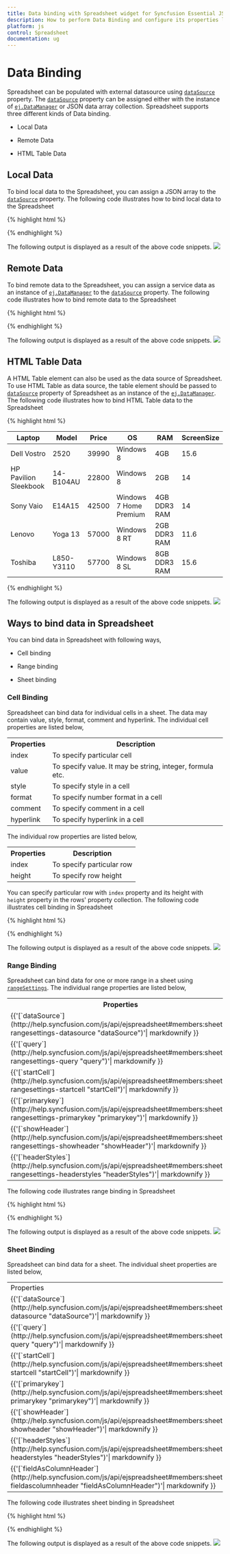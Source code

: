 ```yaml
---
title: Data binding with Spreadsheet widget for Syncfusion Essential JS
description: How to perform Data Binding and configure its properties like dataSource, query etc.
platform: js
control: Spreadsheet
documentation: ug
---
```

# Data Binding

Spreadsheet can be populated with external datasource using [`dataSource`](http://help.syncfusion.com/js/api/ejspreadsheet#members:sheets-datasource "dataSource") property. The [`dataSource`](http://help.syncfusion.com/js/api/ejspreadsheet#members:sheets-datasource "dataSource") property can be assigned either with the instance of [`ej.DataManager`](http://help.syncfusion.com/js/api/ejdatamanager# "ej.DataManager") or JSON data array collection. Spreadsheet supports three different kinds of Data binding.

* Local Data

* Remote Data

* HTML Table Data

## Local Data


To bind local data to the Spreadsheet, you can assign a JSON array to the [`dataSource`](http://help.syncfusion.com/js/api/ejspreadsheet#members:sheets-datasource "dataSource") property. The following code illustrates how to bind local data to the Spreadsheet

{% highlight html %}

<div id="Spreadsheet"></div>

<script>
$(function () {
$("#Spreadsheet").ejSpreadsheet({                                
sheets: [{
dataSource: window.filterData // JSON
}]
});
});
</script>

{% endhighlight %}

The following output is displayed as a result of the above code snippets.
![](Data-Binding_images/Data-Binding_img1.png)

##  Remote Data

To bind remote data to the Spreadsheet, you can assign a service data as an instance of [`ej.DataManager`](http://help.syncfusion.com/js/api/ejdatamanager# "ej.DataManager") to the [`dataSource`](http://help.syncfusion.com/js/api/ejspreadsheet#members:sheets-datasource "dataSource") property. The following code illustrates how to bind remote data to the Spreadsheet

{% highlight html %}

<div id="Spreadsheet"></div>

<script>
$(function () {
$("#Spreadsheet").ejSpreadsheet({                
sheets: [{
dataSource: ej.DataManager("http://mvc.syncfusion.com/Services/Northwnd.svc/Orders/"),
query: ej.Query().take(50).select(["OrderID", "CustomerID", "EmployeeID", "ShipName", "ShipAddress"]),                    
primaryKey: "OrderID"
}]
});
});
</script>

{% endhighlight %}

The following output is displayed as a result of the above code snippets.
![](Data-Binding_images/Data-Binding_img2.png)

## HTML Table Data

A HTML Table element can also be used as the data source of Spreadsheet. To use HTML Table as data source, the table element should be passed to [`dataSource`](http://help.syncfusion.com/js/api/ejspreadsheet#members:sheets-datasource "dataSource") property of Spreadsheet as an instance of the [`ej.DataManager`](http://help.syncfusion.com/js/api/ejdatamanager# "ej.DataManager"). The following code illustrates how to bind HTML Table data to the Spreadsheet

{% highlight html %}

<div id="Spreadsheet"></div>

<table id="Table1">
<thead>
<tr>
<th>Laptop</th>
<th>Model</th>
<th>Price</th>
<th>OS</th>
<th>RAM</th>
<th>ScreenSize</th>
</tr>
</thead>
<tbody>
<tr>
<td>Dell Vostro</td>
<td>2520</td>
<td>39990</td>
<td>Windows 8</td>
<td>4GB</td>
<td>15.6</td>
</tr>
<tr>
<td>HP Pavilion Sleekbook</td>
<td>14-B104AU</td>
<td>22800</td>
<td>Windows 8</td>
<td>2GB</td>
<td>14</td>
</tr>
<tr>
<td>Sony Vaio</td>
<td>E14A15</td>
<td>42500</td>
<td>Windows 7 Home Premium</td>
<td>4GB DDR3 RAM</td>
<td>14</td>
</tr>
<tr>
<td>Lenovo</td>
<td>Yoga 13</td>
<td>57000</td>
<td>Windows 8 RT</td>
<td>2GB DDR3 RAM</td>
<td>11.6</td>
</tr>
<tr>
<td>Toshiba</td>
<td>L850-Y3110</td>
<td>57700</td>
<td>Windows 8 SL</td>
<td>8GB DDR3 RAM</td>
<td>15.6</td>
</tr>
</tbody>
</table>

<script>
$(function () {
$("#Spreadsheet").ejSpreadsheet({                
sheets: [{
dataSource: ej.DataManager($("#Table1"))
}]
});
});
</script>

{% endhighlight %}

The following output is displayed as a result of the above code snippets.
![](Data-Binding_images/Data-Binding_img3.png)

## Ways to bind data in Spreadsheet

You can bind data in Spreadsheet with following ways,

* Cell binding

* Range binding 

* Sheet binding 

### Cell Binding

Spreadsheet can bind data for individual cells in a sheet. The data may contain value, style, format, comment and hyperlink. The individual cell properties are listed below,

<table>
    <tr>
        <th>
            Properties
        </th>
        <th>
            Description
        </th>
    </tr>
    <tr>
        <td>
            index
        </td>
        <td>
            To specify particular cell
        </td>
    </tr>
    <tr>
        <td>
            value
        </td>
        <td>
            To specify value. It may be string, integer, formula etc.
        </td>
    </tr>
    <tr>
        <td>
            style
        </td>
        <td>
            To specify style in a cell
        </td>
    </tr>
    <tr>
        <td>
            format
        </td>
        <td>
            To specify number format in a cell
        </td>
    </tr>
    <tr>
        <td>
            comment
        </td>
        <td>
            To specify comment in a cell
        </td>
    </tr>
    <tr>        
        <td>
            hyperlink
        </td>
        <td>
            To specify hyperlink in a cell
        </td>
    </tr>
</table>

The individual row properties are listed below,

<table>
    <tr>
        <th>
            Properties
        </th>
        <th>
            Description
        </th>
    </tr>
    <tr>
        <td>
            index
        </td>
        <td>
            To specify particular row
        </td>
    </tr>
    <tr>
        <td>
            height
        </td>
        <td>
            To specify row height
        </td>
    </tr>
</table>

You can specify particular row with `index` property and its height with `height` property in the rows' property collection. The following code illustrates cell binding in Spreadsheet

{% highlight html %}

<div id="Spreadsheet"></div>

<script>
$(function () {
$("#Spreadsheet").ejSpreadsheet({               
sheets: [{
rows: [{
height: 30,
cells: [
{ value: "Item Name", style: { "font-weight": "bold", "color": "#FFFFFF", "background-color": "#428bca" } },
{ value: "Quantity", style: { "font-weight": "bold", "color": "#FFFFFF", "background-color": "#428bca" } },
{ value: "Price", style: { "font-weight": "bold", "color": "#FFFFFF", "background-color": "#428bca" } },
{ value: "Amount", style: { "font-weight": "bold", "color": "#FFFFFF", "background-color": "#428bca" } },
{ value: "Stock Detail", style: { "font-weight": "bold", "color": "#FFFFFF", "background-color": "#428bca" } },
{ value: "Website", style: { "font-weight": "bold", "color": "#FFFFFF", "background-color": "#428bca" } }
]
},
{
cells: [
{ value: "Casual Shoes", comment: { value: "Casual Footwears with wide variety of colors." } },                                
{ value: "20", index: 2, format: { type: "currency" } },
{ value: "=B2*C2" },
{ value: "OUT OF STOCK" },
{ value: "Amazon", hyperlink: { webAddr: "www.amazon.com" } }
]
},
{
cells: [
{ value: "Sports Shoes", style: { "background-color": "#E5F3FF" } },
{ value: "20", style: { "background-color": "#E5F3FF" } },
{ value: "30", format: { type: "currency" }, style: { "background-color": "#E5F3FF" } },
{ value: "=B3*C3", style: { "background-color": "#E5F3FF" } },
{ value: "IN STOCK", style: { "background-color": "#E5F3FF" } },
{ value: "AliExpress", hyperlink: { webAddr: "www.aliexpress.com" }, style: { "background-color": "#E5F3FF" } }
]
},
{
cells: [
{ value: "Formal Shoes", comment: { value: "Formal Footwears with wide range of sizes." } },
{ value: "20" },
{ value: "15", format: { type: "currency" } },
{ value: "=B4*C4" },
{ value: "IN STOCK" },
{ value: "Amazon", hyperlink: { webAddr: "www.amazon.com" } }
]
},                    
{
height: 30,
index: 5,
cells: [
{ style: { "background-color": "#428bca" } },
{ style: { "background-color": "#428bca" } },
{ value: "Total Amount", index: 2, style: { "font-weight": "bold", "color": "#FFFFFF", "background-color": "#428bca" } },
{ value: "=Sum(D2:D4)", style: { "font-weight": "bold", "color": "#FFFFFF", "background-color": "#428bca" } },
{ style: { "background-color": "#428bca" } },
{ style: { "background-color": "#428bca" } }
]
}]                            
}]
});
});
</script>

{% endhighlight %}

The following output is displayed as a result of the above code snippets.
![](Data-Binding_images/Data-Binding_img4.png)

### Range Binding

Spreadsheet can bind data for one or more range in a sheet using [`rangeSettings`](http://help.syncfusion.com/js/api/ejspreadsheet#members:sheets-rangesettings "rangeSettings"). The individual range properties are listed below,

<table>
    <tr>
        <th>
            Properties
        </th>
        <th>
            Description
        </th>
    </tr>
    <tr>
        <td>
            {{'[`dataSource`](http://help.syncfusion.com/js/api/ejspreadsheet#members:sheets-rangesettings-datasource "dataSource")'| markdownify }}
        </td>
        <td>
            To specify JSON or ejDataManager
        </td>
    </tr>
    <tr>    
        <td>
            {{'[`query`](http://help.syncfusion.com/js/api/ejspreadsheet#members:sheets-rangesettings-query "query")'| markdownify }}
        </td>
        <td>
            To specify query for ejDataManager
        </td>
    </tr>
    <tr>
        <td>    
            {{'[`startCell`](http://help.syncfusion.com/js/api/ejspreadsheet#members:sheets-rangesettings-startcell "startCell")'| markdownify }}
        </td>
        <td>
            To specify start cell of a range
        </td>
    </tr>
    <tr>
        <td>
            {{'[`primarykey`](http://help.syncfusion.com/js/api/ejspreadsheet#members:sheets-rangesettings-primarykey "primarykey")'| markdownify }}
        </td>
        <td>
            To specify data source primary key
        </td>
    </tr>
    <tr>
        <td>
            {{'[`showHeader`](http://help.syncfusion.com/js/api/ejspreadsheet#members:sheets-rangesettings-showheader "showHeader")'| markdownify }}
        </td>
        <td>
            To show data source header
        </td>
    </tr>
    <tr>
        <td>
            {{'[`headerStyles`](http://help.syncfusion.com/js/api/ejspreadsheet#members:sheets-rangesettings-headerstyles "headerStyles")'| markdownify }}
        </td>
        <td>
            To specify header styles
        </td>
    </tr>
</table>

The following code illustrates range binding in Spreadsheet

{% highlight html %}

<div id="Spreadsheet"></div>

<script>
$(function () {
$("#Spreadsheet").ejSpreadsheet({               
sheets: [{
rangeSettings: [{
dataSource: window.markList, // JSON
startCell: "C2",
showHeader: true,
headerStyles: { "font-weight": "bold" }
}]
}]
});
});
</script>

{% endhighlight %}

The following output is displayed as a result of the above code snippets.
![](Data-Binding_images/Data-Binding_img5.png)

### Sheet Binding

Spreadsheet can bind data for a sheet. The individual sheet properties are listed below,

<table>
    <tr>
        <td>
            Properties
        </td>
        <td>
            Description
        </td>
    </tr>
    <tr>
        <td>
            {{'[`dataSource`](http://help.syncfusion.com/js/api/ejspreadsheet#members:sheets-datasource "dataSource")'| markdownify }}
        </td>
        <td>
            To specify JSON or ejDataManager
        </td>
    </tr>
    <tr>
        <td>
            {{'[`query`](http://help.syncfusion.com/js/api/ejspreadsheet#members:sheets-query "query")'| markdownify }}
        </td>
        <td>
            To specify query for ejDataManager
        </td>
    </tr>
    <tr>
        <td>
            {{'[`startCell`](http://help.syncfusion.com/js/api/ejspreadsheet#members:sheets-startcell "startCell")'| markdownify }}
        </td>
        <td>
            To specify start cell of a range
        </td>
    </tr>
    <tr>
        <td>
            {{'[`primarykey`](http://help.syncfusion.com/js/api/ejspreadsheet#members:sheets-primarykey "primarykey")'| markdownify }}
        </td>
        <td>
            To specify data source primary key
        </td>
    </tr>
    <tr>
        <td>
            {{'[`showHeader`](http://help.syncfusion.com/js/api/ejspreadsheet#members:sheets-showheader "showHeader")'| markdownify }}
        </td>
        <td>
            To show data source header
        </td>
    </tr>
    <tr>
        <td>
            {{'[`headerStyles`](http://help.syncfusion.com/js/api/ejspreadsheet#members:sheets-headerstyles "headerStyles")'| markdownify }}
        </td>
        <td>
            To specify header styles
        </td>
    </tr>
    <tr>
        <td>
            {{'[`fieldAsColumnHeader`](http://help.syncfusion.com/js/api/ejspreadsheet#members:sheets-fieldascolumnheader  "fieldAsColumnHeader")'| markdownify }}
        </td>
        <td>
            To show data source fields in column header
        </td>
    </tr>
</table>

The following code illustrates sheet binding in Spreadsheet

{% highlight html %}

<div id="Spreadsheet"></div>

<script>
$(function () {
$("#Spreadsheet").ejSpreadsheet({                
sheets: [{
dataSource: ej.DataManager("http://mvc.syncfusion.com/Services/Northwnd.svc/Orders/"),
query: ej.Query().take(50).select(["OrderID", "CustomerID", "EmployeeID", "ShipName", "ShipAddress"]),
fieldAsColumnHeader: true,
primaryKey: "OrderID"
}]
});
});
</script>

{% endhighlight %}

The following output is displayed as a result of the above code snippets. 
![](Data-Binding_images/Data-Binding_img6.png)

